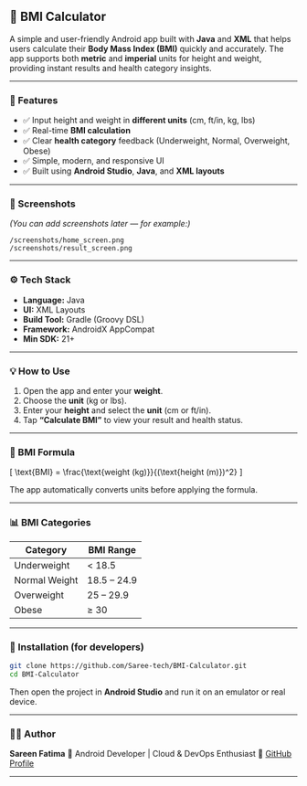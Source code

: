 ## 🧮 BMI Calculator

A simple and user-friendly Android app built with **Java** and **XML** that helps users calculate their **Body Mass Index (BMI)** quickly and accurately.
The app supports both **metric** and **imperial** units for height and weight, providing instant results and health category insights.

---

### 🚀 Features

* ✅ Input height and weight in **different units** (cm, ft/in, kg, lbs)
* ✅ Real-time **BMI calculation**
* ✅ Clear **health category** feedback (Underweight, Normal, Overweight, Obese)
* ✅ Simple, modern, and responsive UI
* ✅ Built using **Android Studio**, **Java**, and **XML layouts**

---

### 📱 Screenshots

*(You can add screenshots later — for example:)*

```
/screenshots/home_screen.png
/screenshots/result_screen.png
```

---

### ⚙️ Tech Stack

* **Language:** Java
* **UI:** XML Layouts
* **Build Tool:** Gradle (Groovy DSL)
* **Framework:** AndroidX AppCompat
* **Min SDK:** 21+

---

### 💡 How to Use

1. Open the app and enter your **weight**.
2. Choose the **unit** (kg or lbs).
3. Enter your **height** and select the **unit** (cm or ft/in).
4. Tap **“Calculate BMI”** to view your result and health status.

---

### 🧠 BMI Formula

[
\text{BMI} = \frac{\text{weight (kg)}}{(\text{height (m)})^2}
]

The app automatically converts units before applying the formula.

---

### 📊 BMI Categories

| Category      | BMI Range   |
| ------------- | ----------- |
| Underweight   | < 18.5      |
| Normal Weight | 18.5 – 24.9 |
| Overweight    | 25 – 29.9   |
| Obese         | ≥ 30        |

---

### 🧰 Installation (for developers)

```bash
git clone https://github.com/Saree-tech/BMI-Calculator.git
cd BMI-Calculator
```

Then open the project in **Android Studio** and run it on an emulator or real device.

---

### 🧑‍💻 Author

**Sareen Fatima**
📍 Android Developer | Cloud & DevOps Enthusiast
🔗 [GitHub Profile](https://github.com/Saree-tech)

---
